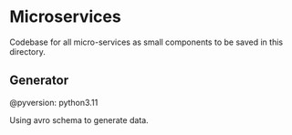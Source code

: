 # Microservices

Codebase for all micro-services as small components to be saved in this directory.

## Generator

@pyversion: python3.11

Using avro schema to generate data.
